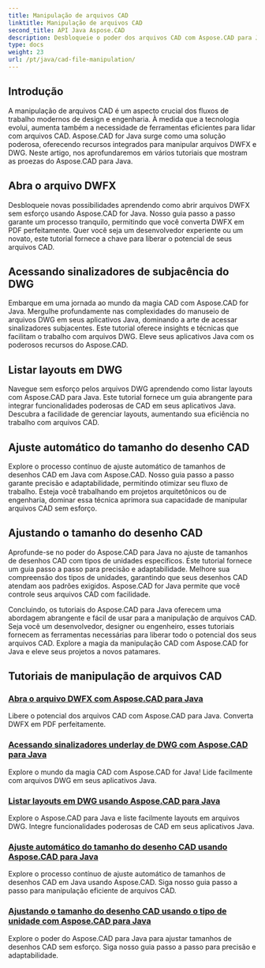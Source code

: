 ```yaml
---
title: Manipulação de arquivos CAD
linktitle: Manipulação de arquivos CAD
second_title: API Java Aspose.CAD
description: Desbloqueie o poder dos arquivos CAD com Aspose.CAD para Java! Converta DWFX em PDF, acesse sinalizadores DWG, liste layouts e ajuste automaticamente tamanhos com nossos tutoriais.
type: docs
weight: 23
url: /pt/java/cad-file-manipulation/
---
```


## Introdução

A manipulação de arquivos CAD é um aspecto crucial dos fluxos de trabalho modernos de design e engenharia. À medida que a tecnologia evolui, aumenta também a necessidade de ferramentas eficientes para lidar com arquivos CAD. Aspose.CAD for Java surge como uma solução poderosa, oferecendo recursos integrados para manipular arquivos DWFX e DWG. Neste artigo, nos aprofundaremos em vários tutoriais que mostram as proezas do Aspose.CAD para Java.

## Abra o arquivo DWFX

Desbloqueie novas possibilidades aprendendo como abrir arquivos DWFX sem esforço usando Aspose.CAD for Java. Nosso guia passo a passo garante um processo tranquilo, permitindo que você converta DWFX em PDF perfeitamente. Quer você seja um desenvolvedor experiente ou um novato, este tutorial fornece a chave para liberar o potencial de seus arquivos CAD.

## Acessando sinalizadores de subjacência do DWG

Embarque em uma jornada ao mundo da magia CAD com Aspose.CAD for Java. Mergulhe profundamente nas complexidades do manuseio de arquivos DWG em seus aplicativos Java, dominando a arte de acessar sinalizadores subjacentes. Este tutorial oferece insights e técnicas que facilitam o trabalho com arquivos DWG. Eleve seus aplicativos Java com os poderosos recursos do Aspose.CAD.

## Listar layouts em DWG

Navegue sem esforço pelos arquivos DWG aprendendo como listar layouts com Aspose.CAD para Java. Este tutorial fornece um guia abrangente para integrar funcionalidades poderosas de CAD em seus aplicativos Java. Descubra a facilidade de gerenciar layouts, aumentando sua eficiência no trabalho com arquivos CAD.

## Ajuste automático do tamanho do desenho CAD

Explore o processo contínuo de ajuste automático de tamanhos de desenhos CAD em Java com Aspose.CAD. Nosso guia passo a passo garante precisão e adaptabilidade, permitindo otimizar seu fluxo de trabalho. Esteja você trabalhando em projetos arquitetônicos ou de engenharia, dominar essa técnica aprimora sua capacidade de manipular arquivos CAD sem esforço.

## Ajustando o tamanho do desenho CAD

Aprofunde-se no poder do Aspose.CAD para Java no ajuste de tamanhos de desenhos CAD com tipos de unidades específicos. Este tutorial fornece um guia passo a passo para precisão e adaptabilidade. Melhore sua compreensão dos tipos de unidades, garantindo que seus desenhos CAD atendam aos padrões exigidos. Aspose.CAD for Java permite que você controle seus arquivos CAD com facilidade.

Concluindo, os tutoriais do Aspose.CAD para Java oferecem uma abordagem abrangente e fácil de usar para a manipulação de arquivos CAD. Seja você um desenvolvedor, designer ou engenheiro, esses tutoriais fornecem as ferramentas necessárias para liberar todo o potencial dos seus arquivos CAD. Explore a magia da manipulação CAD com Aspose.CAD for Java e eleve seus projetos a novos patamares.
## Tutoriais de manipulação de arquivos CAD
### [Abra o arquivo DWFX com Aspose.CAD para Java](./open-dwfx-file/)
Libere o potencial dos arquivos CAD com Aspose.CAD para Java. Converta DWFX em PDF perfeitamente.
### [Acessando sinalizadores underlay de DWG com Aspose.CAD para Java](./accessing-underlay-flags-of-dwg/)
Explore o mundo da magia CAD com Aspose.CAD for Java! Lide facilmente com arquivos DWG em seus aplicativos Java.
### [Listar layouts em DWG usando Aspose.CAD para Java](./list-layouts-in-dwg/)
Explore o Aspose.CAD para Java e liste facilmente layouts em arquivos DWG. Integre funcionalidades poderosas de CAD em seus aplicativos Java.
### [Ajuste automático do tamanho do desenho CAD usando Aspose.CAD para Java](./auto-adjusting-cad-drawing-size/)
Explore o processo contínuo de ajuste automático de tamanhos de desenhos CAD em Java usando Aspose.CAD. Siga nosso guia passo a passo para manipulação eficiente de arquivos CAD.
### [Ajustando o tamanho do desenho CAD usando o tipo de unidade com Aspose.CAD para Java](./adjusting-cad-drawing-size-using-unit-type/)
Explore o poder do Aspose.CAD para Java para ajustar tamanhos de desenhos CAD sem esforço. Siga nosso guia passo a passo para precisão e adaptabilidade.